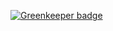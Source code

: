 
[![Greenkeeper badge](https://badges.greenkeeper.io/magic-modules/magic-modules.github.io.svg)](https://greenkeeper.io/)
